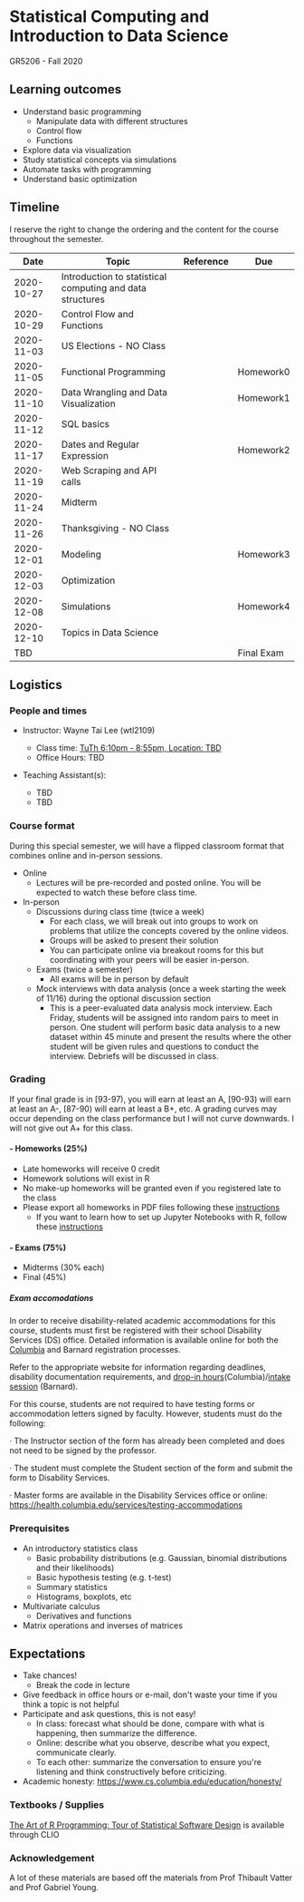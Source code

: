 # Statistical Computing and Introduction to Data Science
GR5206 - Fall 2020

## Learning outcomes
- Understand basic programming
  - Manipulate data with different structures
  - Control flow
  - Functions
- Explore data via visualization
- Study statistical concepts via simulations
- Automate tasks with programming
- Understand basic optimization


## Timeline
I reserve the right to change the ordering and the content for the course throughout the semester.

|Date|Topic|Reference|Due|
|---|---|---|---|
|2020-10-27|Introduction to statistical computing and data structures|||
|2020-10-29|Control Flow and Functions|||
|2020-11-03|US Elections - NO Class|||
|2020-11-05|Functional Programming||Homework0|
|2020-11-10|Data Wrangling and Data Visualization||Homework1|
|2020-11-12|SQL basics|||
|2020-11-17|Dates and Regular Expression||Homework2|
|2020-11-19|Web Scraping and API calls|||
|2020-11-24|Midterm|||
|2020-11-26|Thanksgiving - NO Class|||
|2020-12-01|Modeling||Homework3|
|2020-12-03|Optimization|||
|2020-12-08|Simulations||Homework4|
|2020-12-10|Topics in Data Science|||
|TBD|||Final Exam|


## Logistics

### People and times
- Instructor: Wayne Tai Lee (wtl2109)
  - Class time: [TuTh 6:10pm - 8:55pm, Location: TBD](https://vergil.registrar.columbia.edu/#/courses/APPLIED%20STATISTICAL%20COMPUTING)
  - Office Hours: TBD

- Teaching Assistant(s):
  - TBD
  - TBD

### Course format
During this special semester, we will have a flipped classroom format that combines online and in-person sessions.
- Online
  - Lectures will be pre-recorded and posted online. You will be expected to watch these before class time.
- In-person 
  - Discussions during class time (twice a week)
    - For each class, we will break out into groups to work on problems that utilize the concepts covered by the online
      videos.
    - Groups will be asked to present their solution
    - You can participate online via breakout rooms for this but coordinating with your peers will be easier in-person.
  - Exams (twice a semester)
    - All exams will be in person by default 
  - Mock interviews with data analysis (once a week starting the week of 11/16) during the optional discussion section
    - This is a peer-evaluated data analysis mock interview. Each Friday, students will be assigned into random pairs to
      meet in person. One student will perform basic data analysis to a new dataset within 45 minute and present the results
      where the other student will be given rules and questions to conduct the interview. Debriefs will be discussed
      in class.

### Grading
If your final grade is in [93-97), you will earn at least an A, [90-93) will earn at least an A-, [87-90) will earn at least a B+, etc. A grading curves may occur depending on the class performance but I will not curve downwards. I will not give out A+ for this class.

#### - Homeworks (25%)
- Late homeworks will receive 0 credit
- Homework solutions will exist in R
- No make-up homeworks will be granted even if you registered late to the class
- Please export all homeworks in PDF files following these [instructions](../../setup/math_and_code.md)
  - If you want to learn how to set up Jupyter Notebooks with R, follow these [instructions](../../setup/conda_and_navigator_setup.md)

#### - Exams (75%)
- Midterms (30% each)
- Final (45%)


##### Exam accomodations
In order to receive disability-related academic accommodations for this course, students must first be registered with their school Disability Services (DS) office. Detailed information is available online for both the [Columbia](https://health.columbia.edu/content/disability-services) and Barnard registration processes.

Refer to the appropriate website for information regarding deadlines, disability documentation requirements, and [drop-in hours](https://health.columbia.edu/getting-care/drop-offices/disability-services-drop-hours)(Columbia)/[intake session]() (Barnard).

 

For this course, students are not required to have testing forms or accommodation letters signed by faculty. However, students must do the following:

·         The Instructor section of the form has already been completed and does not need to be signed by the professor.

·         The student must complete the Student section of the form and submit the form to Disability Services.

·         Master forms are available in the Disability Services office or online: https://health.columbia.edu/services/testing-accommodations


### Prerequisites
- An introductory statistics class
  - Basic probability distributions (e.g. Gaussian, binomial distributions and their likelihoods)
  - Basic hypothesis testing (e.g. t-test)
  - Summary statistics
  - Histograms, boxplots, etc
- Multivariate calculus
  - Derivatives and functions
- Matrix operations and inverses of matrices

## Expectations
- Take chances!
  - Break the code in lecture
- Give feedback in office hours or e-mail, don't waste your time if you think a topic is not helpful
- Participate and ask questions, this is not easy!
  - In class: forecast what should be done, compare with what is happening, then summarize the difference.
  - Online: describe what you observe, describe what you expect, communicate clearly.
  - To each other: summarize the conversation to ensure you're listening and think constructively before criticizing.
- Academic honesty: https://www.cs.columbia.edu/education/honesty/


### Textbooks / Supplies
[The Art of R Programming: Tour of Statistical Software Design](https://clio.columbia.edu/catalog/13882895) is available through CLIO

### Acknowledgement
A lot of these materials are based off the materials from Prof Thibault Vatter and Prof Gabriel Young.
